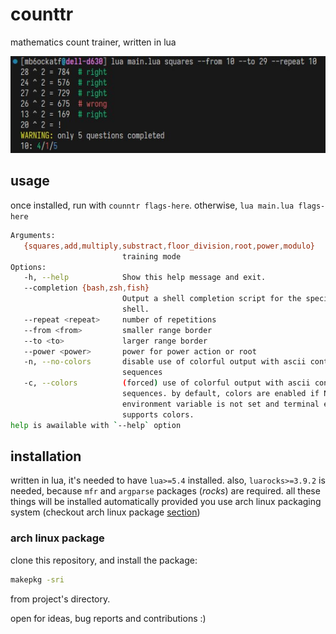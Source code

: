 # counttr

mathematics count trainer, written in lua

![see what you get](example.jpeg)

## usage

once installed, run with `counntr flags-here`. otherwise, `lua main.lua flags-here`

```bash
Arguments:
   {squares,add,multiply,substract,floor_division,root,power,modulo}
                         training mode
Options:
   -h, --help            Show this help message and exit.
   --completion {bash,zsh,fish}
                         Output a shell completion script for the specified
                         shell.
   --repeat <repeat>     number of repetitions
   --from <from>         smaller range border
   --to <to>             larger range border
   --power <power>       power for power action or root
   -n, --no-colors       disable use of colorful output with ascii control
                         sequences
   -c, --colors          (forced) use of colorful output with ascii control
                         sequences. by default, colors are enabled if NO_COLORS
                         environment variable is not set and terminal emulator
                         supports colors.
help is awailable with `--help` option
```

## installation

written in lua, it's needed to have `lua>=5.4` installed.
also, `luarocks>=3.9.2` is needed, because `mfr` and `argparse` packages
(*rocks*) are required. all these things will be installed automatically
provided you use arch linux packaging system
(checkout arch linux package [section](#arch-linux-package))

### arch linux package

clone this repository, and install the package:
```bash
makepkg -sri
```
from project's directory.

open for ideas, bug reports and contributions :)